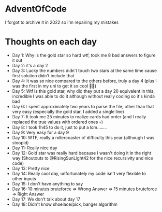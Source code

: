 # AdventOfCode
I forgot to archive it in 2022 so I'm repairing my mistakes

# Thoughts on each day
  - Day 1: Why is the gold star so hard wtf, took me 8 bad answers to figure it out
  - Day 2: it's a day 2
  - Day 3: Lucky the numbers didn't touch two stars at the same time cause first solution didn't include that
  - Day 4: It was so nice compared to the others before, truly a day 4 (plus I was the first in my uni to get it so cool 🕺🕺)
  - Day 5: Wtf is this gold star, why did they put a day 20 equivalent in this, incredible I was able to do it although without really coding so it's kinda bad
  - Day 6: I spent approximately two years to parse the file, other than that very easy (especially the gold star, I added a single line)
  - Day 7: It took me 25 minutes to realize cards had order (and I really replaced the true values with ordered ones 💀)
  - Day 8: I took 1h45 to do it, just to put a lcm........
  - Day 9: Very easy for a day 9
  - Day 10: WTF, really a rollercoaster of difficulty this year (although I was stoopid)
  - Day 11: Really nice day
  - Day 12: Gold star was really hard because I wasn't doing it in the right way (Shoutouts to @RisingSunLight42 for the nice recursivity and nice code)
  - Day 13: Pretty nice
  - Day 14: Really cool day, unfortunately my code isn't very flexible to other inputs
  - Day 15: I don't have anything to say
  - Day 16: 10 minutes bruteforce => Wrong Answer => 15 minutes bruteforce => Right Answer
  - Day 17: We don't talk about day 17
  - Day 18: Didn't know shoelace/pick, banger algorithm